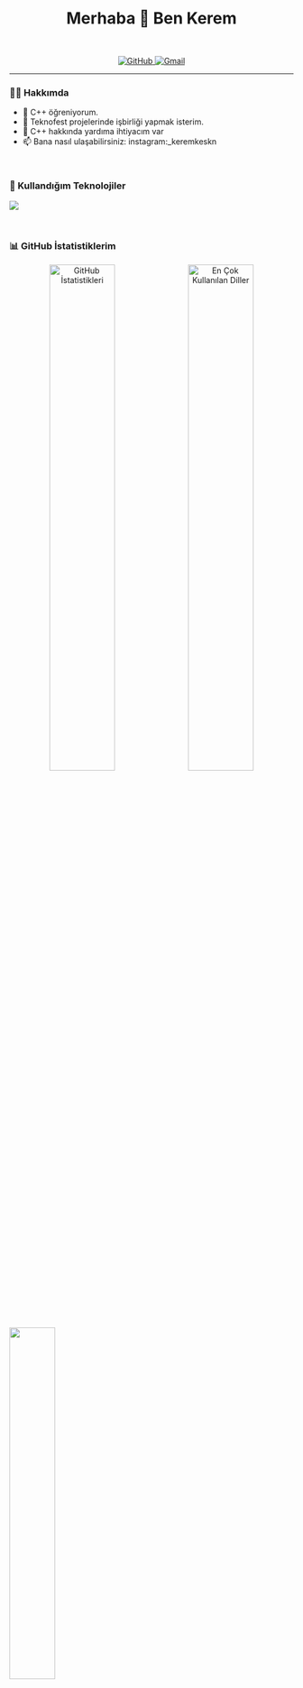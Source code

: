 
<h1 align="center">
  Merhaba 👋 Ben Kerem
</h1>
<br>

<p align="center">
  <a href="https://github.com/keremksknn00">
    <img src="https://img.shields.io/badge/GitHub-100000?style=for-the-badge&logo=github&logoColor=white" alt="GitHub"/>
  </a>
  <a href="mailto:keskinkerem264@gmail.com">
    <img src="https://img.shields.io/badge/Gmail-D14836?style=for-the-badge&logo=gmail&logoColor=white" alt="Gmail"/>
  </a>
</p>

---

### 👨‍💻 Hakkımda
- 🌱 C++ öğreniyorum.
- 👯 Teknofest projelerinde işbirliği yapmak isterim.
- 🤔 C++ hakkında yardıma ihtiyacım var 
- 📫 Bana nasıl ulaşabilirsiniz: instagram:_keremkeskn
<br>

### 🚀 Kullandığım Teknolojiler

<p align="left">
  <img src="https://skillicons.dev/icons?i=vscode&theme=dark" />
</p>

<br>

### 📊 GitHub İstatistiklerim

<p align="center">
  <img width="48%" src="https://github-readme-stats.vercel.app/api?username=keremksknn00&show_icons=true&locale=tr&theme=radical" alt="GitHub İstatistikleri" />
  <img width="48%" src="https://github-readme-stats.vercel.app/api/top-langs/?username=keremksknn00&layout=compact&locale=tr&theme=radical" alt="En Çok Kullanılan Diller" />
</p>

<img width="40%" align="center" src="https://spotify-github-profile.onrender.com/card?uid=31b5rtd2gekntlumpfz6l63ialja&theme=classic&logo=true"/>
